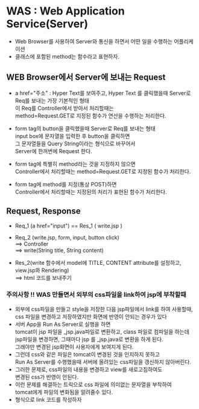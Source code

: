 # WAS : Web Application Service(Server)
* Web Browser를 사용하여 Server와 통신을 하면서 어떤 일을 수행하는 어플리케이션
* 클래스에 포함된 method는 함수라고 표현하자.

## WEB Browser에서 Server에 보내는 Request
* a href="주소" : Hyper Text를 보여주고, Hyper Text 를 클릭했을때 Server로 Req를 보내는 가장 기본적인 형태  
이 Req를 Controller에서 받아서 처리할때는  
method=Request.GET로 지정된 함수가 연산을 수행하는 처리한다.

* form tag의 button을 클릭했을때 Server로 Req를 보내는 형태  
input box에 문자열을 입력한 후 button을 클릭하면  
그 문자열들을 Query String이라는 형식으로 바꾸어서  
Server에 한꺼번에 Request 한다.

* form tag에 특별히 method라는 것을 지정하지 않으면  
Controller에서 처리할때는 method=Request.GET로 지정된 함수가 처리한다.
* form tag에 method를 지정(통상 POST)하면  
Controller에서 처리할때는 지정된의 처리가 표현된 함수가 처리한다.

## Request, Response
* Req_1 (a href="input") == Res_1 ( write.jsp )

* Req_2 (write.jsp, form, input, button click)  
==> Controller  
==> write(String title, String content) 

* Res_2(write 함수에서 model에 TITLE, CONTENT attribute를 설정하고, view.jsp와 Rendering)  
==> html 코드를 보내주기

### 주의사항 !! WAS 만들면서 외부의 css파일을 link하여 jsp에 부착할때 
* 외부에 css파일을 만들고 style을 저장한 다음 jsp파일에서 link를 하여 사용할때, css 파일을 변경하고 저장하였지만 화면에 반영이 안되는 경우가 있다
* 서버 App을 Run As Server로 실행을 하면  
tomcat이 jsp 파일을 _jsp.java파일로 변환하고, class 파일로 컴파일을 하는데  
jsp파일을 변경하면, 그때마다 jsp 를 _jsp.java로 변환을 하게 된다.  
그래야만 변경된 jsp화면이 사용자에게 보여지게 된다.  
* 그런데 css와 같은 파일은 tomcat이 변경된 것을 인지하지 못하고  
Run As Server를 수행했을때 서버에 올려있는 css파일을 갱신하지 않아버린다.
* 그러한 문제로, css파일의 내용을 변경하고 view를 새로고침하여도  
변경된 css가 반영이 안된다.
* 이런 문제를 해결하는 트릭으로 css 파일에 의미없는 문자열을 부착하여  
tomcat에게 파일의 변화됨을 알려줄수 있다.
* <link href="파일.css?ver=00001"/> 형식으로 link 코드를 작성하자






